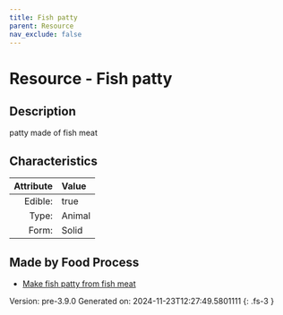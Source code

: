 ```yaml
---
title: Fish patty
parent: Resource
nav_exclude: false
---
```

# Resource - Fish patty

## Description
&#10;&#9;&#9;patty made of fish meat

## Characteristics

| Attribute      | Value |
|--------:|:------|
|Edible:|true|
|Type:|Animal|
|Form:|Solid|
 



## Made by Food Process

- [Make fish patty from fish meat](../food/make-fish-patty-from-fish-meat.html)

    

Version: pre-3.9.0 Generated on: 2024-11-23T12:27:49.5801111
{: .fs-3 }
